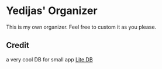 # Yedijas' Organizer
This is my own organizer. Feel free to custom it as you please.

## Credit
a very cool DB for small app [Lite DB](https://github.com/mbdavid/LiteDB)
